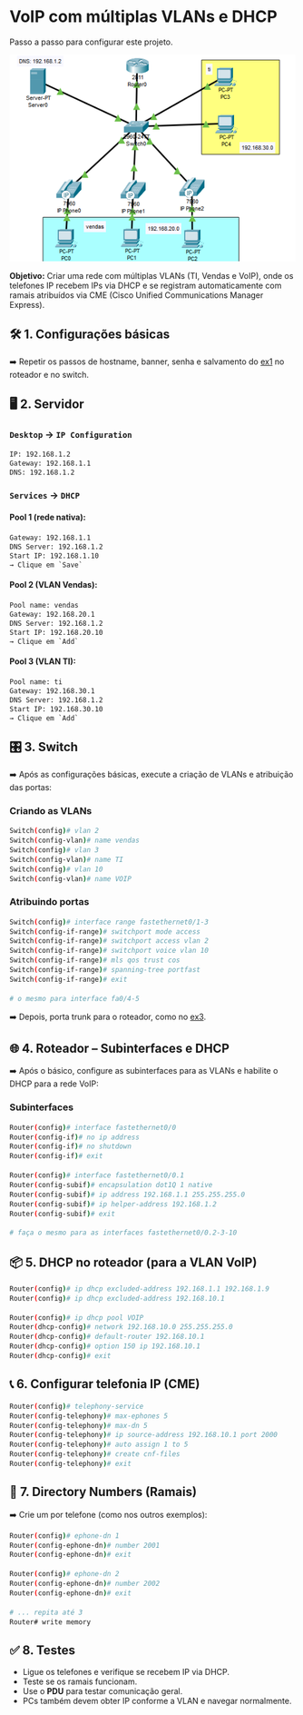 # VoIP com múltiplas VLANs e DHCP

Passo a passo para configurar este projeto.

![img](image.png)

**Objetivo:** Criar uma rede com múltiplas VLANs (TI, Vendas e VoIP), onde os telefones IP recebem IPs via DHCP e se registram automaticamente com ramais atribuídos via CME (Cisco Unified Communications Manager Express).

## 🛠️ 1. Configurações básicas
➡️ Repetir os passos de hostname, banner, senha e salvamento do [ex1](../ex1-DHCP-DNS/passo-a-passo.md) no roteador e no switch.

## 🖥️ 2. Servidor

### `Desktop` → `IP Configuration`

```text
IP: 192.168.1.2
Gateway: 192.168.1.1 
DNS: 192.168.1.2
```

### `Services` → `DHCP`

#### Pool 1 (rede nativa):

```text
Gateway: 192.168.1.1  
DNS Server: 192.168.1.2  
Start IP: 192.168.1.10  
→ Clique em `Save`
```

#### Pool 2 (VLAN Vendas):

```text
Pool name: vendas  
Gateway: 192.168.20.1  
DNS Server: 192.168.1.2  
Start IP: 192.168.20.10  
→ Clique em `Add`
```

#### Pool 3 (VLAN TI):

```text
Pool name: ti  
Gateway: 192.168.30.1  
DNS Server: 192.168.1.2  
Start IP: 192.168.30.10  
→ Clique em `Add`
```

## 🎛️ 3. Switch

➡️ Após as configurações básicas, execute a criação de VLANs e atribuição das portas:

### Criando as VLANs

```bash
Switch(config)# vlan 2
Switch(config-vlan)# name vendas
Switch(config)# vlan 3
Switch(config-vlan)# name TI
Switch(config)# vlan 10
Switch(config-vlan)# name VOIP
```

### Atribuindo portas

```bash
Switch(config)# interface range fastethernet0/1-3
Switch(config-if-range)# switchport mode access
Switch(config-if-range)# switchport access vlan 2
Switch(config-if-range)# switchport voice vlan 10
Switch(config-if-range)# mls qos trust cos
Switch(config-if-range)# spanning-tree portfast
Switch(config-if-range)# exit

# o mesmo para interface fa0/4-5
```
➡️ Depois, porta trunk para o roteador, como no [ex3](../ex3-VLAN-DHCP/passo-a-passo.md).

## 🌐 4. Roteador – Subinterfaces e DHCP

➡️ Após o básico, configure as subinterfaces para as VLANs e habilite o DHCP para a rede VoIP:

### Subinterfaces

```bash
Router(config)# interface fastethernet0/0
Router(config-if)# no ip address
Router(config-if)# no shutdown
Router(config-if)# exit

Router(config)# interface fastethernet0/0.1
Router(config-subif)# encapsulation dot1Q 1 native
Router(config-subif)# ip address 192.168.1.1 255.255.255.0
Router(config-subif)# ip helper-address 192.168.1.2
Router(config-subif)# exit

# faça o mesmo para as interfaces fastethernet0/0.2-3-10
```

## 📦 5. DHCP no roteador (para a VLAN VoIP)

```bash
Router(config)# ip dhcp excluded-address 192.168.1.1 192.168.1.9
Router(config)# ip dhcp excluded-address 192.168.10.1

Router(config)# ip dhcp pool VOIP
Router(dhcp-config)# network 192.168.10.0 255.255.255.0
Router(dhcp-config)# default-router 192.168.10.1
Router(dhcp-config)# option 150 ip 192.168.10.1
Router(dhcp-config)# exit
```

## 📞 6. Configurar telefonia IP (CME)

```bash
Router(config)# telephony-service
Router(config-telephony)# max-ephones 5
Router(config-telephony)# max-dn 5
Router(config-telephony)# ip source-address 192.168.10.1 port 2000
Router(config-telephony)# auto assign 1 to 5
Router(config-telephony)# create cnf-files
Router(config-telephony)# exit
```

## 🔢 7. Directory Numbers (Ramais)

➡️ Crie um por telefone (como nos outros exemplos):

```bash
Router(config)# ephone-dn 1
Router(config-ephone-dn)# number 2001
Router(config-ephone-dn)# exit

Router(config)# ephone-dn 2
Router(config-ephone-dn)# number 2002
Router(config-ephone-dn)# exit

# ... repita até 3
Router# write memory
```

## ✅ 8. Testes

* Ligue os telefones e verifique se recebem IP via DHCP.
* Teste se os ramais funcionam.
* Use o **PDU** para testar comunicação geral.
* PCs também devem obter IP conforme a VLAN e navegar normalmente.
